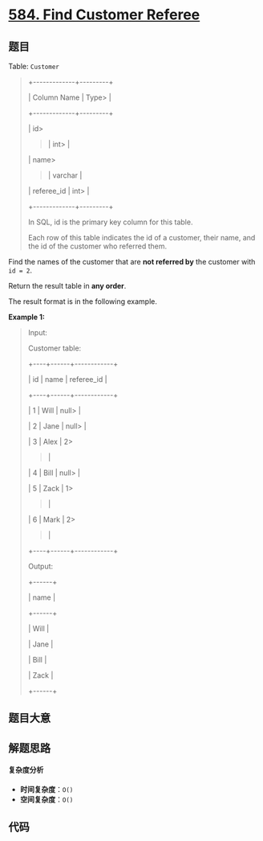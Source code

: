 # [584. Find Customer Referee](https://leetcode.com/problems/find-customer-referee/)

## 题目

Table: `Customer`

> +-------------+---------+
>
> | Column Name | Type>
> |
>
> +-------------+---------+
>
> | id>
>
> > | int>
> > |
>
> | name>
>
> > | varchar |
>
> | referee_id | int>
> |
>
> +-------------+---------+
>
> In SQL, id is the primary key column for this table.
>
> Each row of this table indicates the id of a customer, their name, and the id of the customer who referred them.

Find the names of the customer that are **not referred by** the customer with
`id = 2`.

Return the result table in **any order**.

The result format is in the following example.

**Example 1:**

> Input:
>
> Customer table:
>
> +----+------+------------+
>
> | id | name | referee_id |
>
> +----+------+------------+
>
> | 1 | Will | null>
> |
>
> | 2 | Jane | null>
> |
>
> | 3 | Alex | 2>
>
> > |
>
> | 4 | Bill | null>
> |
>
> | 5 | Zack | 1>
>
> > |
>
> | 6 | Mark | 2>
>
> > |
>
> +----+------+------------+
>
> Output:
>
> +------+
>
> | name |
>
> +------+
>
> | Will |
>
> | Jane |
>
> | Bill |
>
> | Zack |
>
> +------+

## 题目大意

## 解题思路

#### 复杂度分析

- **时间复杂度**：`O()`
- **空间复杂度**：`O()`

## 代码

```javascript

```
